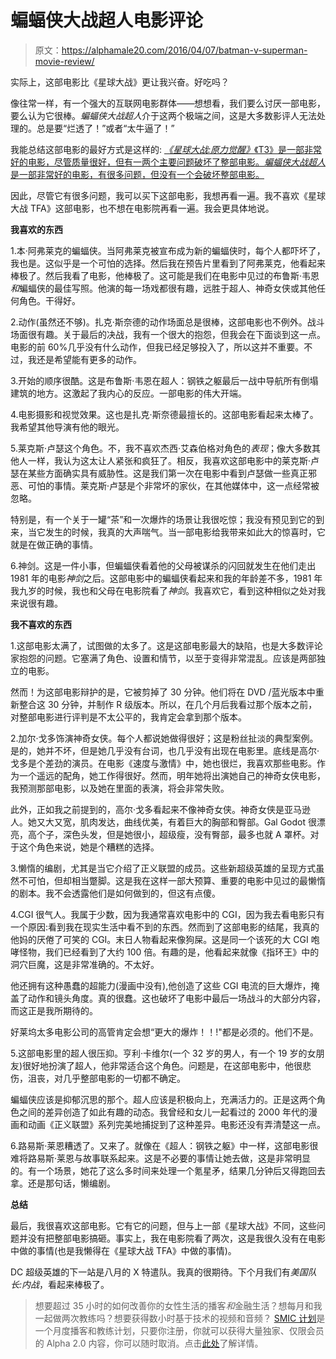 # 蝙蝠侠大战超人电影评论

> 原文：<https://alphamale20.com/2016/04/07/batman-v-superman-movie-review/>

实际上，这部电影比《星球大战》更让我兴奋。好吃吗？

像往常一样，有一个强大的互联网电影群体——想想看，我们要么讨厌一部电影，要么认为它很棒。*蝙蝠侠大战超人*介于这两个极端之间，这是大多数影评人无法处理的。总是要“烂透了！”或者“太牛逼了！”

我能总结这部电影的最好方式是这样的: [*《星球大战:原力觉醒》*《T3》是一部非常好的电影，尽管质量很好，但有一两个主要问题破坏了整部电影。*蝙蝠侠大战超人*是一部非常好的电影，有很多问题，但没有一个会破坏整部电影。](https://calebjonesblog.com/movie-review-star-wars-force-awakens/)

因此，尽管它有很多问题，我可以买下这部电影，我想再看一遍。我不喜欢《星球大战 TFA》这部电影，也不想在电影院再看一遍。我会更具体地说。

**我喜欢的东西**

1.本·阿弗莱克的蝙蝠侠。当阿弗莱克被宣布成为新的蝙蝠侠时，每个人都吓坏了，我也是。这似乎是一个可怕的选择。然后我在预告片里看到了阿弗莱克，他看起来棒极了。然后我看了电影，他棒极了。这可能是我们在电影中见过的布鲁斯·韦恩*和*蝙蝠侠的最佳写照。他演的每一场戏都很有趣，远胜于超人、神奇女侠或其他任何角色。干得好。

2.动作(虽然还不够)。扎克·斯奈德的动作场面总是很棒，这部电影也不例外。战斗场面很有趣。关于最后的决战，我有一个很大的抱怨，但我会在下面谈到这一点。电影的前 60%几乎没有什么动作，但我已经足够投入了，所以这并不重要。不过，我还是希望能有更多的动作。

3.开始的顺序很酷。这是布鲁斯·韦恩在超人：钢铁之躯最后一战中导航所有倒塌建筑的地方。这激起了我内心的反应。一部电影的伟大开端。

4.电影摄影和视觉效果。这也是扎克·斯奈德最擅长的。这部电影看起来太棒了。我希望其他导演有他的眼光。

5.莱克斯·卢瑟这个角色。不，我不喜欢杰西·艾森伯格对角色的*表现*；像大多数其他人一样，我认为这太让人紧张和疯狂了。相反，我喜欢这部电影中的莱克斯·卢瑟在某些方面确实具有威胁性。这是我们第一次在电影中看到卢瑟做一些真正邪恶、可怕的事情。莱克斯·卢瑟是个非常坏的家伙，在其他媒体中，这一点经常被忽略。

特别是，有一个关于一罐“茶”和一次爆炸的场景让我很吃惊；我没有预见到它的到来，当它发生的时候，我真的大声喘气。当一部电影给我带来如此大的惊喜时，它就是在做正确的事情。

6.神剑。这是一件小事，但蝙蝠侠看着他的父母被谋杀的闪回就发生在他们走出 1981 年的电影*神剑*之后。这部电影中的蝙蝠侠看起来和我的年龄差不多，1981 年我九岁的时候，我也和父母在电影院看了*神剑*。我喜欢它，看到这种相似之处对我来说很有趣。

**我不喜欢的东西**

1.这部电影太满了，试图做的太多了。这是这部电影最大的缺陷，也是大多数评论家抱怨的问题。它塞满了角色、设置和情节，以至于变得非常混乱。应该是两部独立的电影。

然而！为这部电影辩护的是，它被剪掉了 30 分钟。他们将在 DVD /蓝光版本中重新整合这 30 分钟，并制作 R 级版本。所以，在几个月后我看过那个版本之前，对整部电影进行评判是不太公平的，我肯定会拿到那个版本。

2.加尔·戈多饰演神奇女侠。每个人都说她做得很好；这是粉丝扯淡的典型案例。是的，她并不坏，但是她几乎没有台词，也几乎没有出现在电影里。底线是高尔·戈多是个差劲的演员。在电影《速度与激情》中，她也很烂，我喜欢那些电影。作为一个遥远的配角，她工作得很好。然而，明年她将出演她自己的神奇女侠电影，我预测那部电影，以及她在里面的表演，将会非常失败。

此外，正如我之前提到的，高尔·戈多看起来不像神奇女侠。神奇女侠是亚马逊人。她又大又宽，肌肉发达，曲线优美，有着巨大的胸部和臀部。Gal Godot 很漂亮，高个子，深色头发，但是她很小，超级瘦，没有臀部，最多也就 A 罩杯。对于这个角色来说，她是个糟糕的选择。

3.懒惰的编剧，尤其是当它介绍了正义联盟的成员。这些新超级英雄的呈现方式虽然不可怕，但却相当蹩脚。这是我在这样一部大预算、重要的电影中见过的最懒惰的剧本。我不会透露他们是如何做到的，但这有点傻。

4.CGI 很气人。我属于少数，因为我通常喜欢电影中的 CGI，因为我去看电影只有一个原因:看到我在现实生活中看不到的东西。然而到了这部电影的结尾，我真的他妈的厌倦了可笑的 CGI。末日人物看起来像狗屎。这是同一个该死的大 CGI 咆哮怪物，我们已经看到了大约 100 倍。有趣的是，他看起来就像《指环王》中的洞穴巨魔，这是非常准确的。不太好。

他还拥有这种愚蠢的超能力(漫画中没有),他创造了这些 CGI 电流的巨大爆炸，掩盖了动作和镜头角度。真的很蠢。这也破坏了电影中最后一场战斗的大部分内容，而这正是我所期待的。

好莱坞太多电影公司的高管肯定会想“更大的爆炸！！!"都是必须的。他们不是。

5.这部电影里的超人很压抑。亨利·卡维尔(一个 32 岁的男人，有一个 19 岁的女朋友)很好地扮演了超人，他非常适合这个角色。问题是，在这部电影中，他很悲伤，沮丧，对几乎整部电影的一切都不确定。

蝙蝠侠应该是抑郁沉思的那个。超人应该是积极向上，充满活力的。正是这两个角色之间的差异创造了如此有趣的动态。我曾经和女儿一起看过的 2000 年代的漫画和动画《正义联盟》系列完美地捕捉到了这种差异。电影还没有弄清楚这一点。

6.路易斯·莱恩糟透了。又来了。就像在《超人：钢铁之躯》中一样，这部电影很难将路易斯·莱恩与故事联系起来。这是不必要的事情让她去做，这是非常明显的。有一个场景，她花了这么多时间来处理一个氪星矛，结果几分钟后又得跑回去拿。还是那句话，懒编剧。

**总结**

最后，我很喜欢这部电影。它有它的问题，但与上一部《星球大战》不同，这些问题并没有把整部电影搞砸。事实上，我在电影院看了两次，这是我很久没有在电影中做的事情(也是我懒得在《星球大战 TFA》中做的事情)。

DC 超级英雄的下一站是八月的 X 特遣队。我真的很期待。下个月我们有*美国队长:内战*，看起来棒极了。

> 想要超过 35 小时的如何改善你的女性生活的播客*和*金融生活？想每月和我一起做两次教练吗？想要获得数小时基于技术的视频和音频？ [SMIC 计划](https://alphamale20.kartra.com/page/vIL17)是一个月度播客和教练计划，只要你注册，你就可以获得大量独家、仅限会员的 Alpha 2.0 内容，你可以随时取消。点击[此处](https://alphamale20.kartra.com/page/vIL17)了解详情。
> 
> 